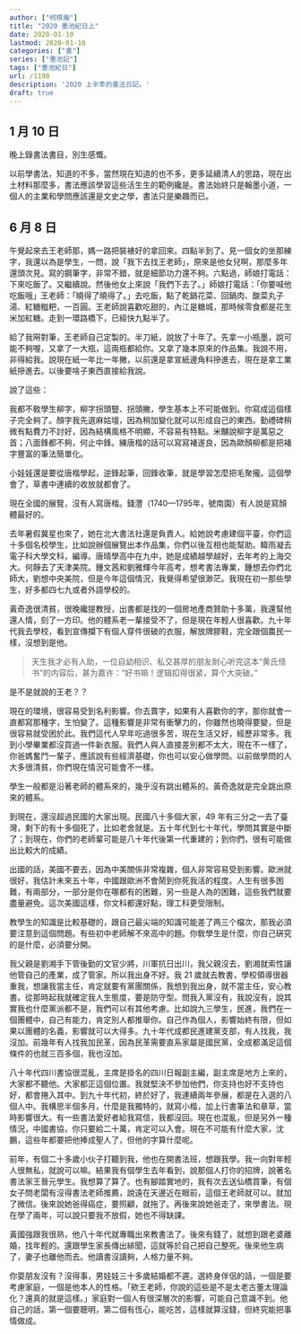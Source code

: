 ```yaml
---
author: ["柯棋瀚"]
title: "2020 墨池紀日上"
date: 2020-01-10
lastmod: 2020-01-10
categories: ["書"]
series: ["墨池記"]
tags: ["墨池紀日"]
url: /1190
description: '2020 上半秊的書法日記。'
draft: true
---
```


## 1 月 10 日

晚上錄書法書目，別生感慨。

以前學書法，知道的不多，當然現在知道的也不多，更多延續清人的思路，現在出土材料那麼多，書法應該學習這些活生生的範例纔是。書法始終只是翰墨小道，一個人的主業和學問應該還是文史之學，書法只是樂趣而已。



## 6 月 8 日

午覺起來去王老師那，媽一路把裝裱好的拿回來。四點半到了。見一個女的坐那練字，我還以為是學生，一問，說「我下去找王老師」，原來是他女兒啊，那麼多年還頭次見。寫的鋼筆字，非常不錯，就是細節功力還不夠。六點過，師娘打電話：下來吃飯了。又繼續說。然後他女上來說「我們下去了。」師娘打電話：「你要喊他吃飯哦」王老師：「曉得了曉得了。」去吃飯，點了乾鍋花菜、回鍋肉、酸菜丸子湯、紅糖糍粑，一百圓。王老師說喜歡吃甜的，內江是糖城，那時候零食都是花生米加紅糖。走到一環路橋下，已經快九點半了。

給了我㒳對筆，王老師自己定製的。半刀紙，說放了十年了。先拿一小瓶墨，說可能不夠喔，又拿了一大瓶，這兩瓶都給你。又拿了幾本原來的作品集。我說不用，非得給我。說現在紙一年比一年撇，以前還是拿宣紙邊角料摻進去，現在是拿工業紙摻進去。以後要啥子東西直接給我說。

說了這些：

我都不敎學生柳字，柳字拐頭豎、拐頭撇，學生基本上不可能做到。你寫成這個樣子完全夠了。顏字我先選麻姑壇，因為稍加變化就可以形成自己的東西。勤禮碑稍微有點費力不討好，因為結構風格不明顯，不容易有特點。米黼說柳字是萬惡之首；八面鋒都不夠，何止中鋒。練唐楷的話可以寫寫褚遂良，因為歐顏柳都是把褚字豐富的筆法簡單化。

小娃娃還是要從唐楷學起，逆鋒起筆，回鋒收筆，就是學習怎麼把毛聚攏。這個學會了，草書中連續的收放就都會了。

現在全國的展覽，沒有人寫唐楷。錢灃（1740—1795年，號南園）有人說是寫顏體最好的。

去年暑假冀星也來了，她在北大書法社還是負責人。給她說考慮建個平臺，你們這十多個名校學生，比如說辦個展覽出本作品集，你們以後互相也能幫助。韓雨凝去電子科大學文科，編導。唐晴學高中在九中，她是成績越學越好，去年考的上海交大。何靜去了天津美院。鍾文茜和劉雅輝今年高考，想考書法專業，鍾想去你們北師大，劉想中央美院，但是今年這個情況，我覺得希望很渺茫。我現在初一那些學生，好多都四七九或者外語學校的。

黃奇逸很清貧，很晚纔提教授，出書都是找的一個房地產商贊助十多萬，我還幫他還人情，刻了一方印。他的體系老一輩接受不了，但是現在年輕人很喜歡。九十年代我去學校，看到宣傳攔下有個人穿件很破的衣服，解放牌膠鞋，完全跟個農民一樣，沒想到是他。

> 天生我才必有人助，一位自幼相识、私交甚厚的朋友耐心听完这本“黄氏怪书”的内容后，甚为嘉许：“好书嘛！逻辑扣得很紧，算个大突破。”

是不是就說的王老？？

現在的環境，很容易受到名利影響。你去賣字，如果有人喜歡你的字，那你就會一直都寫那種字，生怕變了。這種影響是非常有衝擊力的，你雖然也曉得要變，但是很容易就受困於此。我們這代人早年吃過很多苦，現在生活又好，經歷非常多。我到小學畢業都沒買過一件新衣服。我們人與人直接差別都不太大，現在不一樣了，你爸媽奮鬥一輩子，應該說有些經濟基礎，你也可以安心做學問。以前做學問的人大多很清貧，你們現在情況可能會不一樣。

學生一般都是沿著老師的體系來的，幾乎沒有跳出體系的。黃奇逸就是完全跳出原來的體系。

到現在，還沒超過民國的大家出現。民國八十多個大家，49 年有三分之一去了臺灣，剩下的有十多個死了，比如老舍就是。五十年代到七十年代，學問其實是中斷了；到現在，你們的老師輩可能是八十年代後第一代重建的；到你們，很有可能做出比較大的成績。

出國的話，美國不要去，因為中美關係非常複雜，個人非常容易受到影響。歐洲就很好，我估計未來五十年，中國跟歐洲不會鬧到你死我活的程度。人生有很多困難，有兩部分，一部分是你在哪都有的困難，另一些是人為的困難，這些我們就要盡量避免。這次美國這樣，你文科都還好點，理工科更受限制。

教學生的知識是比較基礎的，跟自己最尖端的知識可能差了两三个檔次，那我必須要注意到這個問題。有些初中老師解不來高中的題。你敎學生是什麼，你自己硏究的是什麼，必須要分開。

我父親是劉湘手下管後勤的文官少將，川軍抗日出川，我父親沒去，劉湘就索性讓他管自己的產業，成了管家。所以我出身不好。我 21 歲就去教書，學校領導很器重我，想讓我當主任，肯定就要有黨團關係，我想到我出身，就不當主任，安心教書。從那時起我就確定我人生態度，要是防守型。問我入黨沒有，我說沒有，說其實我也什麼黨派都不是，我們可以有其他考慮。比如說九三學生，民進，我們在一個團體中，自己有能力，肯定別人都推舉你。自己作為個人，影響始終有限，但如果以團體的名義，影響就可以大得多。九十年代成都民進建黨支部，有人找我，我沒加。前幾年有人找我加民革，因為民革需要直系家屬是國民黨，全成都滿足這個條件的也就三百多個，我也沒加。

八十年代四川書協很混亂，主席是掛名的四川日報副主編，副主席是地方上來的，大家都不聽他。大家都正這個位置。我就堅決不參加他們，你支持也好不支持也好，都會捲入其中。到九十年代初，終於好了，我連續兩年參展，都是在入選的八個人中。我構思半個多月，什麼是我獨特的，就寫小楷，加上行書筆法和章草，當時影響很大。有一些書法愛好者給我寫信，我都沒回。現在也混亂，但是另外一種情況，中國書協，你只要給二十萬，肯定可以入會。現在不可能有什麼大家，沈鵬，這些年都要把他捧成聖人了，但他的字算什麼呢。

前年，有個二十多歲小伙子打聽到我，他也在開書法班，想跟我學。我一向對年輕人很無私，就說可以嘛。結果我有個學生去年看到，說那個人打你的招牌，說著名書法家王晉元學生。我想算了算了。也有腳踏實地的，我有次去送仙橋買筆，有個女子問老闆有沒得書法老師推薦，說遠在天邊近在眼前，這個王老師就可以。就加了微信。後來說她爸得癌症，要照顧，就拖了。再後來說她爸走了，來學書法。現在學了兩年，可以說只要我不放假，她也不得缺課。

黃國強跟我很熟，他八十年代就專職出來教書法了。後來有錢了，就想到跟老婆離婚，找年輕的。還跟學生家長傳出緋聞，這就等於自己把自己整死。後來他生病了，妻子也離他而去。他讀書沒讀夠，人格力量不夠。

你耍朋友沒有？沒得事，男娃娃三十多歲結婚都不遲。選終身伴侶的話，一個是要考慮家庭，一個是他本人的性格。「欸王老師，你說的這些是不是太老古董太理論化？還真的就是這樣。」家庭對一個人有很深層次的影響，可能自己意識不到。他自己的話，第一個要聰明，第二個有恆心，能吃苦，這樣就算沒錢，但終究能把事情做成。
